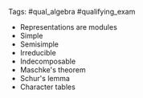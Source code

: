 Tags: 
#qual_algebra #qualifying_exam 

- Representations are modules
- Simple
- Semisimple
- Irreducible
- Indecomposable
- Maschke's theorem
- Schur's lemma
- Character tables
